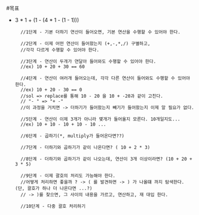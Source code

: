 #목표
- 3 * 1 + (1 - (4 * 1 - (1 - 1)))


        //1단계 - 기본 더하기 연산이 들어오면, 기본 연산을 수행할 수 있어야 한다.

        //2단계 - 이제 어떤 연산이 들어왔는지 (+,-,*,/) 구별하고,
        //각각 다르게 수행할 수 있어야 한다.

        //3단계 - 연산이 두개가 연달아 들어와도 수행할 수 있어야 한다.
        //ex) 10 + 20 + 30 == 60

        //4단계 - 연산이 여러개 들어오는데, 각각 다른 연산이 들어와도 수행할 수 있어야 한다.
        //ex) 10 + 20 - 30 == 0
        //sol => replace를 통해 10 - 20 을 10 + -20과 같이 고친다.
        // "- " => "+ -"
        //이 과정을 거치면 -> 더하기가 들어왔는지 빼기가 들어왔는지 이제 알 필요가 없다.

        //5단계 - 연산이 이제 3개가 아니라 몇개가 들어올지 모른다. 10개일지도...
        //ex) 10 + 10 - 10 + 10 - 10 ...

        //6단계 - 곱하기(*, multiply가 들어온다면??)

        //7단계 - 더하기와 곱하기가 같이 나온다면? ( 10 + 2 * 3)

        //8단계 - 더하기와 곱하기가 같이 나오는데, 연산이 3개 이상이라면? (10 + 20 + 3 * 5)

        //9단계 - 이제 괄호의 처리도 가능해야 한다.
        //어떻게 처리하면 좋을까 ? -> ( 를 발견하면 -> ) 가 나올떄 까지 탐색한다. (단, 괄호가 하나 더 나온다면 ...?)
        // -> )를 찾으면, 그 사이의 내용을 가르고, 연산하고, 재 대입 한다.

        //10단계 - 다중 괄호 처리하기